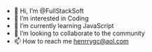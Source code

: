 - 👋 Hi, I’m @FullStackSoft
- 👀 I’m interested in Coding
- 🌱 I’m currently learning JavaScript  
- 💞️ I’m looking to collaborate to the community
- 📫 How to reach me henrrygc@aol.com

<!---
FullStackSoft/FullStackSoft is a ✨ special ✨ repository because its `README.md` (this file) appears on your GitHub profile.
You can click the Preview link to take a look at your changes.
--->

